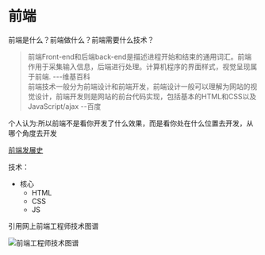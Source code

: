 # 前端
前端是什么？前端做什么？前端需要什么技术？
> 前端Front-end和后端back-end是描述进程开始和结束的通用词汇。前端作用于采集输入信息，后端进行处理。计算机程序的界面样式，视觉呈现属于前端. ---维基百科  
> 前端技术一般分为前端设计和前端开发，前端设计一般可以理解为网站的视觉设计，前端开发则是网站的前台代码实现，包括基本的HTML和CSS以及JavaScript/ajax   --百度

个人认为:所以前端不是看你开发了什么效果，而是看你处在什么位置去开发，从哪个角度去开发

[前端发展史](https://www.jianshu.com/p/8dc5c6aa01fc)

技术：  
- 核心 
  - HTML
  - CSS
  - JS
   
引用网上前端工程师技术图谱

![前端工程师技术图谱]('./../图片/前端工程师技术图谱.png')
  